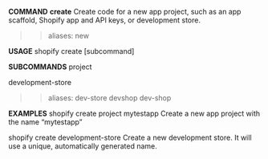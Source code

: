**COMMAND**
**create**
Create code for a new app project, such as an app scaffold, Shopify app and API keys, or development store.
>>aliases: new

**USAGE**
shopify create [subcommand] 

**SUBCOMMANDS**
project <project name>

development-store
>>aliases: dev-store devshop dev-shop 

**EXAMPLES**
shopify create project mytestapp
Create a new app project with the name “mytestapp”

shopify create development-store
Create a new development store. It will use a unique, automatically generated name.
